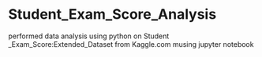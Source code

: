 # Student_Exam_Score_Analysis
performed data analysis using python on Student _Exam_Score:Extended_Dataset from Kaggle.com musing jupyter notebook
